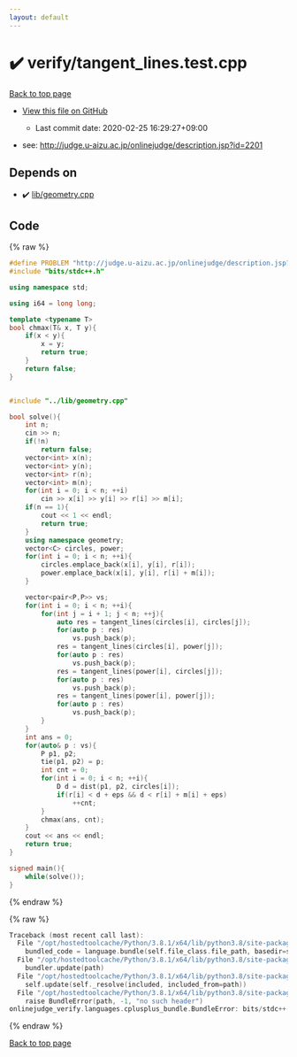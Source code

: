 ```yaml
---
layout: default
---
```


<!-- mathjax config similar to math.stackexchange -->
<script type="text/javascript" async
  src="https://cdnjs.cloudflare.com/ajax/libs/mathjax/2.7.5/MathJax.js?config=TeX-MML-AM_CHTML">
</script>
<script type="text/x-mathjax-config">
  MathJax.Hub.Config({
    TeX: { equationNumbers: { autoNumber: "AMS" }},
    tex2jax: {
      inlineMath: [ ['$','$'] ],
      processEscapes: true
    },
    "HTML-CSS": { matchFontHeight: false },
    displayAlign: "left",
    displayIndent: "2em"
  });
</script>

<script type="text/javascript" src="https://cdnjs.cloudflare.com/ajax/libs/jquery/3.4.1/jquery.min.js"></script>
<script src="https://cdn.jsdelivr.net/npm/jquery-balloon-js@1.1.2/jquery.balloon.min.js" integrity="sha256-ZEYs9VrgAeNuPvs15E39OsyOJaIkXEEt10fzxJ20+2I=" crossorigin="anonymous"></script>
<script type="text/javascript" src="../../assets/js/copy-button.js"></script>
<link rel="stylesheet" href="../../assets/css/copy-button.css" />


# :heavy_check_mark: verify/tangent_lines.test.cpp

<a href="../../index.html">Back to top page</a>

* <a href="{{ site.github.repository_url }}/blob/master/verify/tangent_lines.test.cpp">View this file on GitHub</a>
    - Last commit date: 2020-02-25 16:29:27+09:00


* see: <a href="http://judge.u-aizu.ac.jp/onlinejudge/description.jsp?id=2201">http://judge.u-aizu.ac.jp/onlinejudge/description.jsp?id=2201</a>


## Depends on

* :heavy_check_mark: <a href="../../library/lib/geometry.cpp.html">lib/geometry.cpp</a>


## Code

<a id="unbundled"></a>
{% raw %}
```cpp
#define PROBLEM "http://judge.u-aizu.ac.jp/onlinejudge/description.jsp?id=2201"
#include "bits/stdc++.h"

using namespace std;

using i64 = long long;

template <typename T>
bool chmax(T& x, T y){
    if(x < y){
        x = y;
        return true;
    }
    return false;
}


#include "../lib/geometry.cpp"

bool solve(){
    int n;
    cin >> n;
    if(!n)
        return false;
    vector<int> x(n);
    vector<int> y(n);
    vector<int> r(n);
    vector<int> m(n);
    for(int i = 0; i < n; ++i)
        cin >> x[i] >> y[i] >> r[i] >> m[i];
    if(n == 1){
        cout << 1 << endl;
        return true;
    }
    using namespace geometry;
    vector<C> circles, power;
    for(int i = 0; i < n; ++i){
        circles.emplace_back(x[i], y[i], r[i]);
        power.emplace_back(x[i], y[i], r[i] + m[i]);
    }

    vector<pair<P,P>> vs;
    for(int i = 0; i < n; ++i){
        for(int j = i + 1; j < n; ++j){
            auto res = tangent_lines(circles[i], circles[j]);
            for(auto p : res)
                vs.push_back(p);
            res = tangent_lines(circles[i], power[j]);
            for(auto p : res)
                vs.push_back(p);
            res = tangent_lines(power[i], circles[j]);
            for(auto p : res)
                vs.push_back(p);
            res = tangent_lines(power[i], power[j]);
            for(auto p : res)
                vs.push_back(p);
        }
    }
    int ans = 0;
    for(auto& p : vs){
        P p1, p2;
        tie(p1, p2) = p;
        int cnt = 0;
        for(int i = 0; i < n; ++i){
            D d = dist(p1, p2, circles[i]);
            if(r[i] < d + eps && d < r[i] + m[i] + eps)
                ++cnt;
        }
        chmax(ans, cnt);
    }
    cout << ans << endl;
    return true;
}

signed main(){
    while(solve());
}

```
{% endraw %}

<a id="bundled"></a>
{% raw %}
```cpp
Traceback (most recent call last):
  File "/opt/hostedtoolcache/Python/3.8.1/x64/lib/python3.8/site-packages/onlinejudge_verify/docs.py", line 347, in write_contents
    bundled_code = language.bundle(self.file_class.file_path, basedir=self.cpp_source_path)
  File "/opt/hostedtoolcache/Python/3.8.1/x64/lib/python3.8/site-packages/onlinejudge_verify/languages/cplusplus.py", line 68, in bundle
    bundler.update(path)
  File "/opt/hostedtoolcache/Python/3.8.1/x64/lib/python3.8/site-packages/onlinejudge_verify/languages/cplusplus_bundle.py", line 182, in update
    self.update(self._resolve(included, included_from=path))
  File "/opt/hostedtoolcache/Python/3.8.1/x64/lib/python3.8/site-packages/onlinejudge_verify/languages/cplusplus_bundle.py", line 77, in _resolve
    raise BundleError(path, -1, "no such header")
onlinejudge_verify.languages.cplusplus_bundle.BundleError: bits/stdc++.h: line -1: no such header

```
{% endraw %}

<a href="../../index.html">Back to top page</a>

